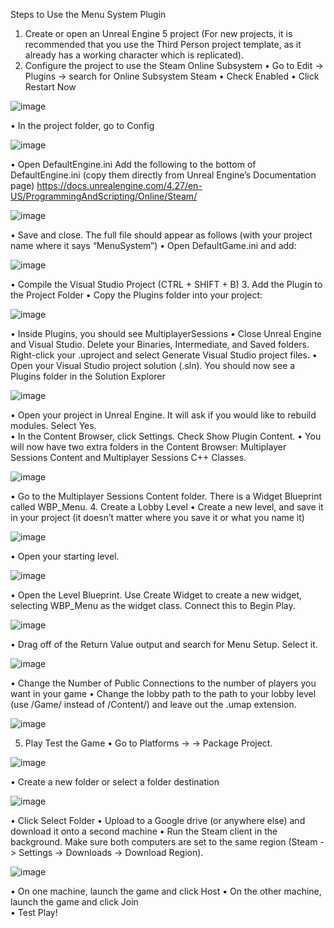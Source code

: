 Steps to Use the Menu System Plugin 
 
1.	Create or open an Unreal Engine 5 project 
(For new projects, it is recommended that you use the Third Person project template, as it already has a working character which is replicated). 
2.	Configure the project to use the Steam Online Subsystem 
•	Go to Edit -> Plugins -> search for Online Subsystem Steam 
•	Check Enabled 
•	Click Restart Now 

![image](https://user-images.githubusercontent.com/43529721/167247971-1428265b-3c71-42f5-af84-a43463ecc593.png)

•	In the project folder, go to Config 

![image](https://user-images.githubusercontent.com/43529721/167247988-e685f11d-4128-4f89-b2f8-2d557934d257.png)

•	Open DefaultEngine.ini 
Add the following to the bottom of DefaultEngine.ini (copy them directly from Unreal Engine’s Documentation page)  https://docs.unrealengine.com/4.27/en-US/ProgrammingAndScripting/Online/Steam/ 

![image](https://user-images.githubusercontent.com/43529721/167247997-f1c30724-cff4-4483-9730-285aa1c918fe.png)  

•	Save and close. The full file should appear as follows (with your project name where it says “MenuSystem”) 
•	Open DefaultGame.ini and add: 

![image](https://user-images.githubusercontent.com/43529721/167248003-f73051a9-1447-485c-b544-0ad7c2d2c1fe.png) 

•	Compile the Visual Studio Project (CTRL + SHIFT + B) 
3.	Add the Plugin to the Project Folder 
•	Copy the Plugins folder into your project: 

![image](https://user-images.githubusercontent.com/43529721/167248008-24caa2a2-6fc7-4d65-a1a6-bd8053515878.png)  

•	Inside Plugins, you should see MultiplayerSessions 
•	Close Unreal Engine and Visual Studio. Delete your Binaries, Intermediate, and Saved folders. Right-click your .uproject and select Generate Visual Studio project files. 
•	Open your Visual Studio project solution (.sln). You should now see a Plugins folder in the Solution Explorer 

![image](https://user-images.githubusercontent.com/43529721/167248016-2c954948-aff3-4bc3-924d-20c974c3f10b.png)  

•	Open your project in Unreal Engine. It will ask if you would like to rebuild modules. Select Yes.  
•	In the Content Browser, click Settings. Check Show Plugin Content. 
•	You will now have two extra folders in the Content Browser: Multiplayer Sessions Content and Multiplayer Sessions C++ Classes. 

![image](https://user-images.githubusercontent.com/43529721/167248020-7e86b313-a502-48a5-b911-386289e5ebfb.png)  

•	Go to the Multiplayer Sessions Content folder. There is a Widget Blueprint called WBP_Menu. 
4.	Create a Lobby Level 
•	Create a new level, and save it in your project (it doesn’t matter where you save it or what you name it) 

![image](https://user-images.githubusercontent.com/43529721/167248028-f0f07c2d-ed31-41d2-9b6d-a528fa6f7024.png)  

•	Open your starting level. 

![image](https://user-images.githubusercontent.com/43529721/167248032-500da4bc-1b5b-4d91-989e-62092b25a52c.png)  

•	Open the Level Blueprint. Use Create Widget to create a new widget, selecting WBP_Menu as the widget class. Connect this to Begin Play. 

![image](https://user-images.githubusercontent.com/43529721/167248035-d6680ca7-5915-4104-9a3e-1b2612fb4775.png)  

•	Drag off of the Return Value output and search for Menu Setup. Select it. 

![image](https://user-images.githubusercontent.com/43529721/167248040-65f167f1-4929-4eb1-b49b-08030f6ade57.png)  

•	Change the Number of Public Connections to the number of players you want in your game 
•	Change the lobby path to the path to your lobby level (use /Game/ instead of /Content/) and leave out the .umap extension. 

![image](https://user-images.githubusercontent.com/43529721/167248046-4bee66d0-3205-4cd8-bc03-348b92f87ca9.png)   

5.	Play Test the Game 
•	Go to Platforms -> <platform> -> Package Project. 

![image](https://user-images.githubusercontent.com/43529721/167248052-fc3c8af0-f7cb-4840-95fb-2a4208b160d0.png)  

•	Create a new folder or select a folder destination 

![image](https://user-images.githubusercontent.com/43529721/167248056-7b952df9-c1b0-4068-834b-3453e4b3546b.png)  

•	Click Select Folder 
•	Upload to a Google drive (or anywhere else) and download it onto a second machine • 	Run the Steam client in the background. Make sure both computers are set to the same region (Steam -> Settings -> Downloads -> Download Region).  

![image](https://user-images.githubusercontent.com/43529721/167248060-a5520d85-0e01-4d3a-92b0-162ececabe32.png)  

•	On one machine, launch the game and click Host • 	On the other machine, launch the game and click Join   
•	Test Play! 
